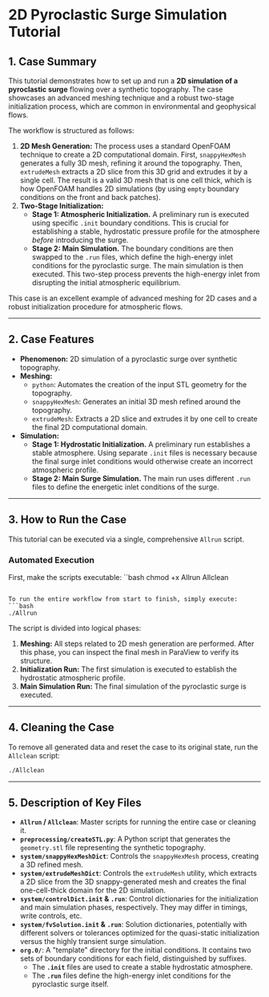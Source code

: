 # 2D Pyroclastic Surge Simulation Tutorial

## 1. Case Summary

This tutorial demonstrates how to set up and run a **2D simulation of a pyroclastic surge** flowing over a synthetic topography. The case showcases an advanced meshing technique and a robust two-stage initialization process, which are common in environmental and geophysical flows.

The workflow is structured as follows:

1. **2D Mesh Generation:** The process uses a standard OpenFOAM technique to create a 2D computational domain. First, `snappyHexMesh` generates a fully 3D mesh, refining it around the topography. Then, `extrudeMesh` extracts a 2D slice from this 3D grid and extrudes it by a single cell. The result is a valid 3D mesh that is one cell thick, which is how OpenFOAM handles 2D simulations (by using `empty` boundary conditions on the front and back patches).
1. **Two-Stage Initialization:**
   - **Stage 1: Atmospheric Initialization.** A preliminary run is executed using specific `.init` boundary conditions. This is crucial for establishing a stable, hydrostatic pressure profile for the atmosphere *before* introducing the surge.
   - **Stage 2: Main Simulation.** The boundary conditions are then swapped to the `.run` files, which define the high-energy inlet conditions for the pyroclastic surge. The main simulation is then executed. This two-step process prevents the high-energy inlet from disrupting the initial atmospheric equilibrium.

This case is an excellent example of advanced meshing for 2D cases and a robust initialization procedure for atmospheric flows.

______________________________________________________________________

## 2. Case Features

- **Phenomenon:** 2D simulation of a pyroclastic surge over synthetic topography.
- **Meshing:**
  - `python`: Automates the creation of the input STL geometry for the topography.
  - `snappyHexMesh`: Generates an initial 3D mesh refined around the topography.
  - `extrudeMesh`: Extracts a 2D slice and extrudes it by one cell to create the final 2D computational domain.
- **Simulation:**
  - **Stage 1: Hydrostatic Initialization.** A preliminary run establishes a stable atmosphere. Using separate `.init` files is necessary because the final surge inlet conditions would otherwise create an incorrect atmospheric profile.
  - **Stage 2: Main Surge Simulation.** The main run uses different `.run` files to define the energetic inlet conditions of the surge.

______________________________________________________________________

## 3. How to Run the Case

This tutorial can be executed via a single, comprehensive `Allrun` script.

### Automated Execution

First, make the scripts executable:
\`\`bash
chmod +x Allrun Allclean

````

To run the entire workflow from start to finish, simply execute:
```bash
./Allrun
````

The script is divided into logical phases:

1. **Meshing:** All steps related to 2D mesh generation are performed. After this phase, you can inspect the final mesh in ParaView to verify its structure.
1. **Initialization Run:** The first simulation is executed to establish the hydrostatic atmospheric profile.
1. **Main Simulation Run:** The final simulation of the pyroclastic surge is executed.

______________________________________________________________________

## 4. Cleaning the Case

To remove all generated data and reset the case to its original state, run the `Allclean` script:

```bash
./Allclean
```

______________________________________________________________________

## 5. Description of Key Files

- **`Allrun` / `Allclean`**: Master scripts for running the entire case or cleaning it.
- **`preprocessing/createSTL.py`**: A Python script that generates the `geometry.stl` file representing the synthetic topography.
- **`system/snappyHexMeshDict`**: Controls the `snappyHexMesh` process, creating a 3D refined mesh.
- **`system/extrudeMeshDict`**: Controls the `extrudeMesh` utility, which extracts a 2D slice from the 3D snappy-generated mesh and creates the final one-cell-thick domain for the 2D simulation.
- **`system/controlDict.init` & `.run`**: Control dictionaries for the initialization and main simulation phases, respectively. They may differ in timings, write controls, etc.
- **`system/fvSolution.init` & `.run`**: Solution dictionaries, potentially with different solvers or tolerances optimized for the quasi-static initialization versus the highly transient surge simulation.
- **`org.0/`**: A "template" directory for the initial conditions. It contains two sets of boundary conditions for each field, distinguished by suffixes.
  - The **`.init`** files are used to create a stable hydrostatic atmosphere.
  - The **`.run`** files define the high-energy inlet conditions for the pyroclastic surge itself.
